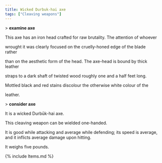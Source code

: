 ```yaml
---
title: Wicked Durbuk-hai axe
tags: ["Cleaving weapons"]
---
```

\> **examine axe**

This axe has an iron head crafted for raw brutality. The attention of
whoever

wrought it was clearly focused on the cruelly-honed edge of the blade
rather

than on the aesthetic form of the head. The axe-head is bound by thick
leather

straps to a dark shaft of twisted wood roughly one and a half feet long.

Mottled black and red stains discolour the otherwise white colour of the

leather.

\> **consider axe**

It is a wicked Durbūk-hai axe.

This cleaving weapon can be wielded one-handed.

It is good while attacking and average while defending; its speed is
average, and it inflicts average damage upon hitting.

It weighs five pounds.

{% include Items.md %}
